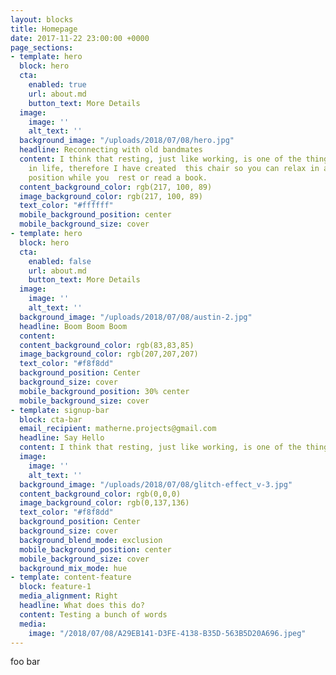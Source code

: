 ```yaml
---
layout: blocks
title: Homepage
date: 2017-11-22 23:00:00 +0000
page_sections:
- template: hero
  block: hero
  cta:
    enabled: true
    url: about.md
    button_text: More Details
  image:
    image: ''
    alt_text: ''
  background_image: "/uploads/2018/07/08/hero.jpg"
  headline: Reconnecting with old bandmates
  content: I think that resting, just like working, is one of the things that is worth  doing
    in life, therefore I have created  this chair so you can relax in a low and comfortable
    position while you  rest or read a book.
  content_background_color: rgb(217, 100, 89)
  image_background_color: rgb(217, 100, 89)
  text_color: "#ffffff"
  mobile_background_position: center
  mobile_background_size: cover
- template: hero
  block: hero
  cta:
    enabled: false
    url: about.md
    button_text: More Details
  image:
    image: ''
    alt_text: ''
  background_image: "/uploads/2018/07/08/austin-2.jpg"
  headline: Boom Boom Boom
  content: 
  content_background_color: rgb(83,83,85)
  image_background_color: rgb(207,207,207)
  text_color: "#f8f8dd"
  background_position: Center
  background_size: cover
  mobile_background_position: 30% center
  mobile_background_size: cover
- template: signup-bar
  block: cta-bar
  email_recipient: matherne.projects@gmail.com
  headline: Say Hello
  content: I think that resting, just like working, is one of the things that is worth  doing in life, therefore I have created  this chair so you can relax in a low and comfortable position while you  rest or read a book.
  image:
    image: ''
    alt_text: ''
  background_image: "/uploads/2018/07/08/glitch-effect_v-3.jpg"
  content_background_color: rgb(0,0,0)
  image_background_color: rgb(0,137,136)
  text_color: "#f8f8dd"
  background_position: Center
  background_size: cover
  background_blend_mode: exclusion
  mobile_background_position: center
  mobile_background_size: cover
  background_mix_mode: hue
- template: content-feature
  block: feature-1
  media_alignment: Right
  headline: What does this do?
  content: Testing a bunch of words
  media:
    image: "/2018/07/08/A29EB141-D3FE-4138-B35D-563B5D20A696.jpeg"
---
```


foo bar
